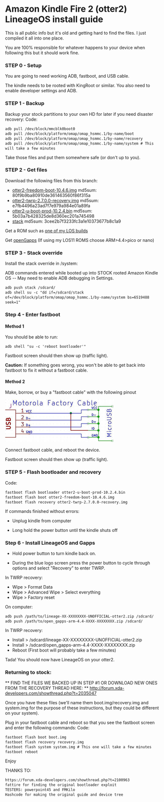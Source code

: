 # Amazon Kindle Fire 2 (otter2) LineageOS install guide
This is all public info but it's old and getting hard to find the files. I just compiled it all into one place.

You are 100% responsible for whatever happens to your device when following this but it should work fine.

### STEP 0 - Setup

You are going to need working ADB, fastboot, and USB cable.

The kindle needs to be rooted with KingRoot or similar. You also need to enable developer settings and ADB.

### STEP 1 - Backup

Backup your stock partitions to your own HD for later if you need disaster recovery:
Code:

    adb pull /dev/block/mmcblk0boot0
    adb pull /dev/block/platform/omap/omap_hsmmc.1/by-name/boot
    adb pull /dev/block/platform/omap/omap_hsmmc.1/by-name/recovery
    adb pull /dev/block/platform/omap/omap_hsmmc.1/by-name/system # This will take a few minutes

Take those files and put them somewhere safe (or don't up to you).

### STEP 2 - Get files

Download the following files from this branch:
* [otter2-freedom-boot-10.4.6.img](https://github.com/jsheradin/otter2_misc/raw/master/otter2-freedom-boot-10.4.6.img) md5sum: 80f9b9ba80910de361463560f86f315a
* [otter2-twrp-2.7.0.0-recovery.img](https://github.com/jsheradin/otter2_misc/raw/master/otter2-twrp-2.7.0.0-recovery.img) md5sum: e7fb4496a23ad7f7e979a984e01a89fa
* [otter2-u-boot-prod-10.2.4.bin](https://github.com/jsheradin/otter2_misc/raw/master/otter2-u-boot-prod-10.2.4.bin) md5sum: 5b03a7b428325de8d360ec201a745498
* [stack](https://github.com/jsheradin/otter2_misc/raw/master/stack) md5sum: 3cee2b7f3233fc3a1e10373677b8c1a9

Get a ROM such as [one of my LOS builds](https://github.com/jsheradin/android_device_amazon_otter2/releases)

Get [openGapps](https://opengapps.org/) (If using my LOS11 ROMS choose ARM>4.4>pico or nano)

### STEP 3 - Stack override

Install the stack override in /system:

ADB commands entered while booted up into STOCK rooted Amazon Kindle OS -- May need to enable ADB debugging in Settings.

    adb push stack /sdcard/
    adb shell su -c "dd if=/sdcard/stack of=/dev/block/platform/omap/omap_hsmmc.1/by-name/system bs=6519488 seek=1"

### Step 4 - Enter fastboot

#### Method 1

You should be able to run:

    adb shell "su -c 'reboot bootloader'"

Fastboot screen should then show up (traffic light).

**Caution:** If something goes wrong, you won't be able to get back into fastboot to fix it without a fastboot cable.

#### Method 2
Make, borrow, or buy a "fastboot cable" with the following pinout

![fastboot](https://raw.githubusercontent.com/jsheradin/otter2_misc/master/fastbootcable.jpg)

Connect fastboot cable, and reboot the device.

Fastboot screen should then show up (traffic light).

### STEP 5 - Flash bootloader and recovery

Code:

    fastboot flash bootloader otter2-u-boot-prod-10.2.4.bin
    fastboot flash boot otter2-freedom-boot-10.4.6.img
    fastboot flash recovery otter2-twrp-2.7.0.0-recovery.img

If commands finished without errors:

* Unplug kindle from computer

* Long hold the power button until the kindle shuts off

### Step 6 - Install LineageOS and Gapps

* Hold power button to turn kindle back on.

* During the blue logo screen press the power button to cycle through options and select "Recovery" to enter TWRP.

In TWRP recovery:

* Wipe > Format Data
* Wipe > Advanced Wipe > Select everything
* Wipe > Factory reset

On computer:

    adb push /path/to/lineage-XX-XXXXXXXX-UNOFFICIAL-otter2.zip /sdcard/
    adb push /path/to/open_gapps-arm-4.4-XXXX-XXXXXXXX.zip /sdcard/

In TWRP recovery:

* Install > /sdcard/lineage-XX-XXXXXXXX-UNOFFICIAL-otter2.zip
* Install > /sdcard/open_gapps-arm-4.4-XXXX-XXXXXXXX.zip
* Reboot (First boot will probably take a few minutes)

Tada! You should now have LineageOS on your otter2.

### Returning to stock:
** FIND THE FILES WE BACKED UP IN STEP #1 OR DOWNLOAD NEW ONES FROM THE RECOVERY THREAD HERE: **
http://forum.xda-developers.com/showthread.php?t=2035047

Once you have these files (we'll name them boot.img/recovery.img and system.img for the purpose of these instructions, but they could be different on your system).

Plug in your fastboot cable and reboot so that you see the fastboot screen and enter the following commands:
Code:

    fastboot flash boot boot.img
    fastboot flash recovery recovery.img
    fastboot flash system system.img # This one will take a few minutes
    fastboot reboot

Enjoy

THANKS TO:

    https://forum.xda-developers.com/showthread.php?t=2100963
    fattire for finding the original bootloader exploit
    TESTERS: powerpoint45 and FMKilo
    Hashcode for making the original guide and device tree
